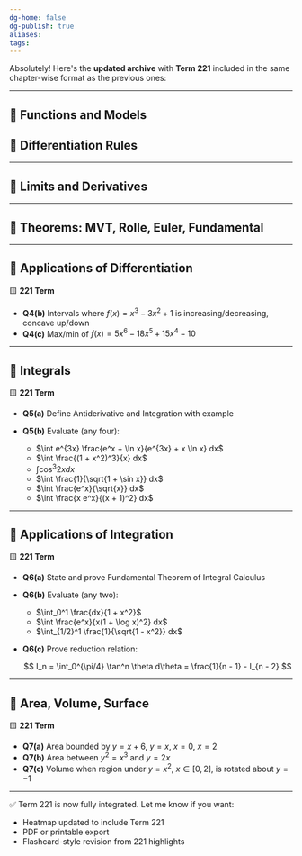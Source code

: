```yaml
---
dg-home: false
dg-publish: true
aliases: 
tags:
---
```

Absolutely! Here's the **updated archive** with **Term 221** included in the same chapter-wise format as the previous ones:

---

## 📘 **Functions and Models**


## 📘 **Differentiation Rules**


---

## 📘 **Limits and Derivatives**



---

## 📘 **Theorems: MVT, Rolle, Euler, Fundamental**


---

## 📘 **Applications of Differentiation**

🟨 **221 Term**

* **Q4(b)** Intervals where $f(x) = x^3 - 3x^2 + 1$ is increasing/decreasing, concave up/down
* **Q4(c)** Max/min of
  $f(x) = 5x^6 - 18x^5 + 15x^4 - 10$

---

## 📘 **Integrals**

🟨 **221 Term**

* **Q5(a)** Define Antiderivative and Integration with example
* **Q5(b)** Evaluate (any four):

  * $\int e^{3x} \frac{e^x + \ln x}{e^{3x} + x \ln x} dx$
  * $\int \frac{(1 + x^2)^3}{x} dx$
  * $\int \cos^3 2x dx$
  * $\int \frac{1}{\sqrt{1 + \sin x}} dx$
  * $\int \frac{e^x}{\sqrt{x}} dx$
  * $\int \frac{x e^x}{(x + 1)^2} dx$

---

## 📘 **Applications of Integration**

🟨 **221 Term**

* **Q6(a)** State and prove Fundamental Theorem of Integral Calculus
* **Q6(b)** Evaluate (any two):

  * $\int_0^1 \frac{dx}{1 + x^2}$
  * $\int \frac{e^x}{x(1 + \log x)^2} dx$
  * $\int_{1/2}^1 \frac{1}{\sqrt{1 - x^2}} dx$
* **Q6(c)** Prove reduction relation:

  $$
  I_n = \int_0^{\pi/4} \tan^n \theta d\theta = \frac{1}{n - 1} - I_{n - 2}
  $$

---

## 📘 **Area, Volume, Surface**

🟨 **221 Term**

* **Q7(a)** Area bounded by $y = x + 6$, $y = x$, $x = 0$, $x = 2$
* **Q7(b)** Area between $y^2 = x^3$ and $y = 2x$
* **Q7(c)** Volume when region under $y = x^2$, $x \in [0, 2]$, is rotated about $y = -1$

---

✅ Term 221 is now fully integrated. Let me know if you want:

* Heatmap updated to include Term 221
* PDF or printable export
* Flashcard-style revision from 221 highlights
